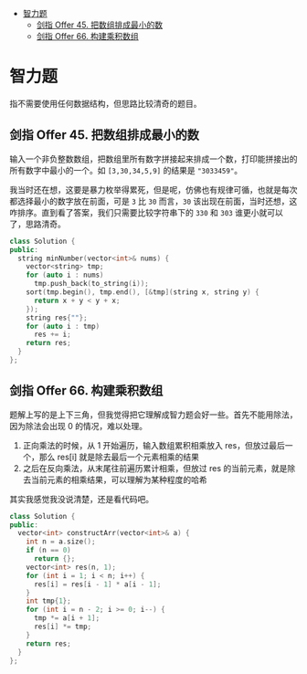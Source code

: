 - [智力题](#智力题)
  - [剑指 Offer 45. 把数组排成最小的数](#剑指-offer-45-把数组排成最小的数)
  - [剑指 Offer 66. 构建乘积数组](#剑指-offer-66-构建乘积数组)

# 智力题

指不需要使用任何数据结构，但思路比较清奇的题目。

## 剑指 Offer 45. 把数组排成最小的数

输入一个非负整数数组，把数组里所有数字拼接起来排成一个数，打印能拼接出的所有数字中最小的一个。如 `[3,30,34,5,9]` 的结果是 `"3033459"`。

我当时还在想，这要是暴力枚举得累死，但是呢，仿佛也有规律可循，也就是每次都选择最小的数字放在前面，可是 `3` 比 `30` 而言，`30` 该出现在前面，当时还想，这咋排序。直到看了答案，我们只需要比较字符串下的 `330` 和 `303` 谁更小就可以了，思路清奇。

```cpp
class Solution {
public:
  string minNumber(vector<int>& nums) {
    vector<string> tmp;
    for (auto i : nums)
      tmp.push_back(to_string(i));
    sort(tmp.begin(), tmp.end(), [&tmp](string x, string y) {
      return x + y < y + x;
    });
    string res{""};
    for (auto i : tmp)
      res += i;
    return res;
  }
};
```

## 剑指 Offer 66. 构建乘积数组

题解上写的是上下三角，但我觉得把它理解成智力题会好一些。首先不能用除法，因为除法会出现 0 的情况，难以处理。

1. 正向乘法的时候，从 1 开始遍历，输入数组累积相乘放入 res，但放过最后一个，那么 res[i] 就是除去最后一个元素相乘的结果
2. 之后在反向乘法，从末尾往前遍历累计相乘，但放过 res 的当前元素，就是除去当前元素的相乘结果，可以理解为某种程度的哈希

其实我感觉我没说清楚，还是看代码吧。

```cpp
class Solution {
public:
  vector<int> constructArr(vector<int>& a) {
    int n = a.size();
    if (n == 0)
      return {};
    vector<int> res(n, 1);
    for (int i = 1; i < n; i++) {
      res[i] = res[i - 1] * a[i - 1];
    }
    int tmp{1};
    for (int i = n - 2; i >= 0; i--) {
      tmp *= a[i + 1];
      res[i] *= tmp;
    }
    return res;
  }
};
```